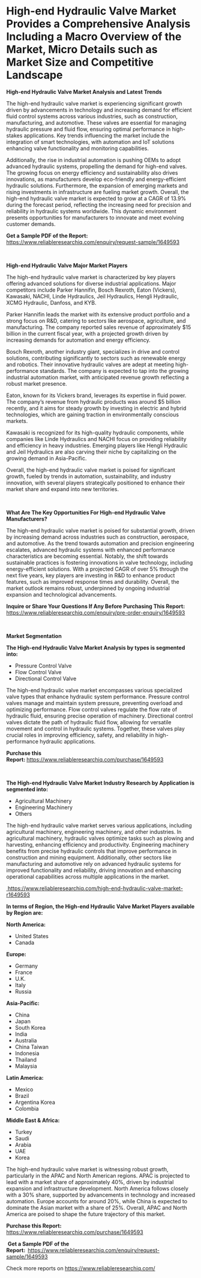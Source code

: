 <p><h1>High-end Hydraulic Valve Market Provides a Comprehensive Analysis Including a Macro Overview of the Market, Micro Details such as Market Size and Competitive Landscape</h1></p><p><strong>High-end Hydraulic Valve Market Analysis and Latest Trends</strong></p>
<p><p>The high-end hydraulic valve market is experiencing significant growth driven by advancements in technology and increasing demand for efficient fluid control systems across various industries, such as construction, manufacturing, and automotive. These valves are essential for managing hydraulic pressure and fluid flow, ensuring optimal performance in high-stakes applications. Key trends influencing the market include the integration of smart technologies, with automation and IoT solutions enhancing valve functionality and monitoring capabilities.</p><p>Additionally, the rise in industrial automation is pushing OEMs to adopt advanced hydraulic systems, propelling the demand for high-end valves. The growing focus on energy efficiency and sustainability also drives innovations, as manufacturers develop eco-friendly and energy-efficient hydraulic solutions. Furthermore, the expansion of emerging markets and rising investments in infrastructure are fueling market growth. Overall, the high-end hydraulic valve market is expected to grow at a CAGR of 13.9% during the forecast period, reflecting the increasing need for precision and reliability in hydraulic systems worldwide. This dynamic environment presents opportunities for manufacturers to innovate and meet evolving customer demands.</p></p>
<p><strong>Get a Sample PDF of the Report:&nbsp;</strong> <a href="https://www.reliableresearchiq.com/enquiry/request-sample/1649593?utm_campaign=2739&utm_medium=2&utm_source=Github&utm_content=ia&utm_term=26032025&utm_id=high-end-hydraulic-valve">https://www.reliableresearchiq.com/enquiry/request-sample/1649593</a></p>
<p>&nbsp;</p>
<p><strong>High-end Hydraulic Valve Major Market Players</strong></p>
<p><p>The high-end hydraulic valve market is characterized by key players offering advanced solutions for diverse industrial applications. Major competitors include Parker Hannifin, Bosch Rexroth, Eaton (Vickers), Kawasaki, NACHI, Linde Hydraulics, Jeil Hydraulics, Hengli Hydraulic, XCMG Hydraulic, Danfoss, and KYB. </p><p>Parker Hannifin leads the market with its extensive product portfolio and a strong focus on R&D, catering to sectors like aerospace, agriculture, and manufacturing. The company reported sales revenue of approximately $15 billion in the current fiscal year, with a projected growth driven by increasing demands for automation and energy efficiency.</p><p>Bosch Rexroth, another industry giant, specializes in drive and control solutions, contributing significantly to sectors such as renewable energy and robotics. Their innovative hydraulic valves are adept at meeting high-performance standards. The company is expected to tap into the growing industrial automation market, with anticipated revenue growth reflecting a robust market presence.</p><p>Eaton, known for its Vickers brand, leverages its expertise in fluid power. The company’s revenue from hydraulic products was around $5 billion recently, and it aims for steady growth by investing in electric and hybrid technologies, which are gaining traction in environmentally conscious markets. </p><p>Kawasaki is recognized for its high-quality hydraulic components, while companies like Linde Hydraulics and NACHI focus on providing reliability and efficiency in heavy industries. Emerging players like Hengli Hydraulic and Jeil Hydraulics are also carving their niche by capitalizing on the growing demand in Asia-Pacific.</p><p>Overall, the high-end hydraulic valve market is poised for significant growth, fueled by trends in automation, sustainability, and industry innovation, with several players strategically positioned to enhance their market share and expand into new territories.</p></p>
<p>&nbsp;</p>
<p><strong>What Are The Key Opportunities For High-end Hydraulic Valve Manufacturers?</strong></p>
<p><p>The high-end hydraulic valve market is poised for substantial growth, driven by increasing demand across industries such as construction, aerospace, and automotive. As the trend towards automation and precision engineering escalates, advanced hydraulic systems with enhanced performance characteristics are becoming essential. Notably, the shift towards sustainable practices is fostering innovations in valve technology, including energy-efficient solutions. With a projected CAGR of over 5% through the next five years, key players are investing in R&D to enhance product features, such as improved response times and durability. Overall, the market outlook remains robust, underpinned by ongoing industrial expansion and technological advancements.</p></p>
<p><strong>Inquire or Share Your Questions If Any Before Purchasing This Report:</strong> <a href="https://www.reliableresearchiq.com/enquiry/pre-order-enquiry/1649593?utm_campaign=2739&utm_medium=2&utm_source=Github&utm_content=ia&utm_term=26032025&utm_id=high-end-hydraulic-valve">https://www.reliableresearchiq.com/enquiry/pre-order-enquiry/1649593</a></p>
<p>&nbsp;</p>
<p><strong>Market Segmentation</strong></p>
<p><strong>The High-end Hydraulic Valve Market Analysis by types is segmented into:</strong></p>
<p><ul><li>Pressure Control Valve</li><li>Flow Control Valve</li><li>Directional Control Valve</li></ul></p>
<p><p>The high-end hydraulic valve market encompasses various specialized valve types that enhance hydraulic system performance. Pressure control valves manage and maintain system pressure, preventing overload and optimizing performance. Flow control valves regulate the flow rate of hydraulic fluid, ensuring precise operation of machinery. Directional control valves dictate the path of hydraulic fluid flow, allowing for versatile movement and control in hydraulic systems. Together, these valves play crucial roles in improving efficiency, safety, and reliability in high-performance hydraulic applications.</p></p>
<p><strong>Purchase this Report:&nbsp;</strong><a href="https://www.reliableresearchiq.com/purchase/1649593?utm_campaign=2739&utm_medium=2&utm_source=Github&utm_content=ia&utm_term=26032025&utm_id=high-end-hydraulic-valve">https://www.reliableresearchiq.com/purchase/1649593</a></p>
<p>&nbsp;</p>
<p><strong>The High-end Hydraulic Valve Market Industry Research by Application is segmented into:</strong></p>
<p><ul><li>Agricultural Machinery</li><li>Engineering Machinery</li><li>Others</li></ul></p>
<p><p>The high-end hydraulic valve market serves various applications, including agricultural machinery, engineering machinery, and other industries. In agricultural machinery, hydraulic valves optimize tasks such as plowing and harvesting, enhancing efficiency and productivity. Engineering machinery benefits from precise hydraulic controls that improve performance in construction and mining equipment. Additionally, other sectors like manufacturing and automotive rely on advanced hydraulic systems for improved functionality and reliability, driving innovation and enhancing operational capabilities across multiple applications in the market.</p></p>
<p><a href="https://www.reliableresearchiq.com/high-end-hydraulic-valve-market-r1649593?utm_campaign=2739&utm_medium=2&utm_source=Github&utm_content=ia&utm_term=26032025&utm_id=high-end-hydraulic-valve">&nbsp;https://www.reliableresearchiq.com/high-end-hydraulic-valve-market-r1649593</a></p>
<p><strong>In terms of Region, the High-end Hydraulic Valve Market Players available by Region are:</strong></p>
<p>
    <p> <strong> North America: </strong>
        <ul>
            <li>United States</li>
            <li>Canada</li>
        </ul>
        </p> 
    <p> <strong> Europe: </strong>
        <ul>
            <li>Germany</li>
            <li>France</li>
            <li>U.K.</li>
            <li>Italy</li>
            <li>Russia</li>
        </ul>
        </p> 
    <p> <strong> Asia-Pacific: </strong>
        <ul>
            <li>China</li>
            <li>Japan</li>
            <li>South Korea</li>
            <li>India</li>
            <li>Australia</li>
            <li>China Taiwan</li>
            <li>Indonesia</li>
            <li>Thailand</li>
            <li>Malaysia</li>
        </ul>
        </p> 
    <p> <strong> Latin America: </strong>
        <ul>
            <li>Mexico</li>
            <li>Brazil</li>
            <li>Argentina Korea</li>
            <li>Colombia</li>
        </ul>
        </p> 
    <p> <strong> Middle East & Africa: </strong>
        <ul>
            <li>Turkey</li>
            <li>Saudi</li>
            <li>Arabia</li>
            <li>UAE</li>
            <li>Korea</li>
        </ul>
    </p>
    </p>
<p><p>The high-end hydraulic valve market is witnessing robust growth, particularly in the APAC and North American regions. APAC is projected to lead with a market share of approximately 40%, driven by industrial expansion and infrastructure development. North America follows closely with a 30% share, supported by advancements in technology and increased automation. Europe accounts for around 20%, while China is expected to dominate the Asian market with a share of 25%. Overall, APAC and North America are poised to shape the future trajectory of this market.</p></p>
<p><strong>Purchase this Report: </strong><a href="https://www.reliableresearchiq.com/purchase/1649593?utm_campaign=2739&utm_medium=2&utm_source=Github&utm_content=ia&utm_term=26032025&utm_id=high-end-hydraulic-valve">https://www.reliableresearchiq.com/purchase/1649593</a></p>
<p>&nbsp;<strong>Get a Sample PDF of the Report:&nbsp;&nbsp;</strong><a href="https://www.reliableresearchiq.com/enquiry/request-sample/1649593?utm_campaign=2739&utm_medium=2&utm_source=Github&utm_content=ia&utm_term=26032025&utm_id=high-end-hydraulic-valve">https://www.reliableresearchiq.com/enquiry/request-sample/1649593</a></p>
<p><strong></strong></p>
<p>Check more reports on <a href="https://www.reliableresearchiq.com/?utm_campaign=2739&utm_medium=2&utm_source=Github&utm_content=ia&utm_term=26032025&utm_id=high-end-hydraulic-valve">https://www.reliableresearchiq.com/</a></p>